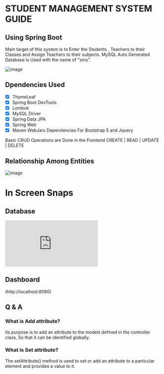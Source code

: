 # STUDENT MANAGEMENT SYSTEM GUIDE
## Using Spring Boot 

Main target of this system is to Enter the Students , Teachers to their Classes and Assign Teachers to their subjects. MySQL Auto Generated Database is Used with the name of "sms".

![image](https://www.academyfront.com/images/blog/AF_web.png)




## Dpendencies Used
- [x] ThymeLeaf
- [x] Spring Boot DevTools
- [x] Lombok 
- [x] MySQL Driver 
- [x] Spring Data JPA
- [x] Spring Web
- [x] Maven WebJars Dependencies For Bootstrap 5 and Jquery

Basic CRUD Operations are Done in the Frontend
CREATE | READ | UPDATE | DELETE

## Relationship Among Entities

![image](https://user-images.githubusercontent.com/79799727/156439004-5c98cadb-b75c-4e8e-b767-83b46acade3d.png)


# In Screen Snaps

## Database
![image](http://localhost/phpmyadmin/index.php?route=/database/structure&db=sms.png)

## Dashboard
(http://localhost:8080)



## Q & A
### What is Add attribute?
Its purpose is to add an attribute to the models defined in the controller class, So that it can be identified globally. 

### What is Set attribute?
The setAttribute() method is used to set or add an attribute to a particular element and provides a value to it.


